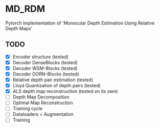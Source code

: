 # MD_RDM
Pytorch implementation of 'Monocular Depth Estimation Using Relative Depth Maps'

## TODO
- [x] Encoder structure (tested)
- [x] Decoder DenseBlocks (tested)
- [x] Decoder WSM-Blocks (tested)
- [x] Decoder DORN-Blocks (tested)
- [x] Relative depth pair estimation (tested)
- [x] Lloyd Quantization of depth pairs (tested)
- [x] ALS depth map reconstruction (tested on its own)
- [ ] Depth Map Decomposition
- [ ] Optimal Map Reconstruction
- [ ] Training cycle
- [ ] Dataloaders + Augmentation
- [ ] Training
